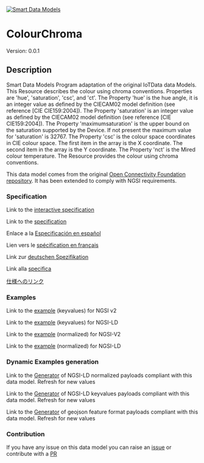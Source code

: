 [![Smart Data Models](https://smartdatamodels.org/wp-content/uploads/2022/01/SmartDataModels_logo.png "Logo")](https://smartdatamodels.org)
# ColourChroma
Version: 0.0.1

## Description 

Smart Data Models Program adaptation of the original IoTData data Models. This Resource describes the colour using chroma conventions. Properties are 'hue', 'saturation', 'csc', and 'ct'. The Property 'hue' is the hue angle, it is an integer value as defined by the CIECAM02 model definition (see reference [CIE CIE159:2004]). The Property 'saturation' is an integer value as defined by the CIECAM02 model definition (see reference [CIE CIE159:2004]). The Property 'maximumsaturation' is the upper bound on the saturation supported by the Device. If not present the maximum value for 'saturation' is 32767. The Property 'csc' is the colour space coordinates in CIE colour space.   The first item in the array is the X coordinate.   The second item in the array is the Y coordinate. The Property 'nct' is the Mired colour temperature. The Resource provides the colour using chroma conventions.

This data model comes from the original [Open Connectivity Foundation repository](https://github.com/openconnectivityfoundation/IoTDataModels). It has been extended to comply with NGSI requirements.
### Specification

Link to the [interactive specification](https://swagger.lab.fiware.org/?url=https://smart-data-models.github.io/dataModel.OCF/ColourChroma/swagger.yaml)

Link to the [specification](https://github.com/smart-data-models/dataModel.OCF/blob/master/ColourChroma/doc/spec.md)

Enlace a la [Especificación en español](https://github.com/smart-data-models/dataModel.OCF/blob/master/ColourChroma/doc/spec_ES.md)

Lien vers le [spécification en français](https://github.com/smart-data-models/dataModel.OCF/blob/master/ColourChroma/doc/spec_FR.md)

Link zur [deutschen Spezifikation](https://github.com/smart-data-models/dataModel.OCF/blob/master/ColourChroma/doc/spec_DE.md)

Link alla [specifica](https://github.com/smart-data-models/dataModel.OCF/blob/master/ColourChroma/doc/spec_IT.md)

[仕様へのリンク](https://github.com/smart-data-models/dataModel.OCF/blob/master/ColourChroma/doc/spec_JA.md)
### Examples

Link to the [example](https://smart-data-models.github.io/dataModel.OCF/ColourChroma/examples/example.json) (keyvalues) for NGSI v2

Link to the [example](https://smart-data-models.github.io/dataModel.OCF/ColourChroma/examples/example.jsonld) (keyvalues) for NGSI-LD

Link to the [example](https://smart-data-models.github.io/dataModel.OCF/ColourChroma/examples/example-normalized.json) (normalized) for NGSI-V2

Link to the [example](https://smart-data-models.github.io/dataModel.OCF/ColourChroma/examples/example-normalized.jsonld) (normalized) for NGSI-LD
### Dynamic Examples generation

Link to the [Generator](https://smartdatamodels.org/extra/ngsi-ld_generator.php?schemaUrl=https://raw.githubusercontent.com/smart-data-models/dataModel.OCF/master/ColourChroma/schema.json&email=info@smartdatamodels.org) of NGSI-LD normalized payloads compliant with this data model. Refresh for new values

Link to the [Generator](https://smartdatamodels.org/extra/ngsi-ld_generator_keyvalues.php?schemaUrl=https://raw.githubusercontent.com/smart-data-models/dataModel.OCF/master/ColourChroma/schema.json&email=info@smartdatamodels.org) of NGSI-LD keyvalues payloads compliant with this data model. Refresh for new values

Link to the [Generator](https://smartdatamodels.org/extra/geojson_features_generator.php?schemaUrl=https://raw.githubusercontent.com/smart-data-models/dataModel.OCF/master/ColourChroma/schema.json&email=info@smartdatamodels.org) of geojson feature format payloads compliant with this data model. Refresh for new values
### Contribution

 If you have any issue on this data model you can raise an [issue](https://github.com/smart-data-models/dataModel.OCF/issues)  or contribute with a [PR](https://github.com/smart-data-models/dataModel.OCF/pulls)